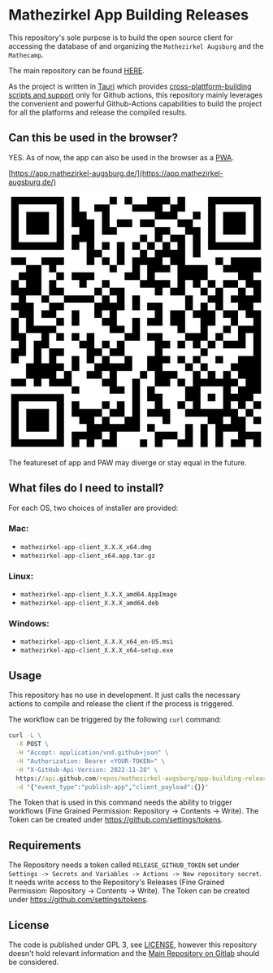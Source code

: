 # Mathezirkel App Building Releases

This repository's sole purpose is to build the open source client for accessing the database of and organizing the `Mathezirkel Augsburg` and the `Mathecamp`.

The main repository can be found [HERE](https://gitlab.com/mathezirkel/mathezirkel-app/client).

As the project is written in [Tauri](https://tauri.app/) which provides [cross-plattform-building scripts and support](https://tauri.app/v1/guides/building/cross-platform) only for Github actions, this repository mainly leverages the convenient and powerful Github-Actions capabilities to build the project for all the platforms and release the compiled results.

## Can this be used in the browser?

YES. As of now, the app can also be used in the browser as a [PWA](https://web.dev/progressive-web-apps/).

[https://app.mathezirkel-augsburg.de/](https://app.mathezirkel-augsburg.de/)


![QR](qr.png)

The featureset of app and PAW may diverge or stay equal in the future.

## What files do I need to install?

For each OS, two choices of installer are provided:

### Mac:

- `mathezirkel-app-client_X.X.X_x64.dmg`
- `mathezirkel-app-client_x64.app.tar.gz`

### Linux:

- `mathezirkel-app-client_X.X.X_amd64.AppImage`
- `mathezirkel-app-client_X.X.X_amd64.deb`

### Windows:

- `mathezirkel-app-client_X.X.X_x64_en-US.msi`
- `mathezirkel-app-client_X.X.X_x64-setup.exe`

## Usage

This repository has no use in development. It just calls the necessary actions to compile and release the client if the process is triggered.

The workflow can be triggered by the following `curl` command:

```cmd
curl -L \
  -X POST \
  -H "Accept: application/vnd.github+json" \
  -H "Authorization: Bearer <YOUR-TOKEN>" \
  -H "X-GitHub-Api-Version: 2022-11-28" \
  https://api.github.com/repos/mathezirkel-augsburg/app-building-releases/dispatches \
  -d '{"event_type":"publish-app","client_payload":{}}'
```

The Token that is used in this command needs the ability to trigger workflows (Fine Grained Permission: Repository -> Contents -> Write).
The Token can be created under https://github.com/settings/tokens.

## Requirements

The Repository needs a token called `RELEASE_GITHUB_TOKEN` set under `Settings -> Secrets and Variables -> Actions -> New repository secret`. It needs write access to the Repository's Releases (Fine Grained Permission: Repository -> Contents -> Write).
The Token can be created under https://github.com/settings/tokens.

## License

The code is published under GPL 3, see [LICENSE](LICENSE), however this repository doesn't hold relevant information and the [Main Repository on Gitlab](https://gitlab.com/mathezirkel/mathezirkel-app/client) should be considered.
